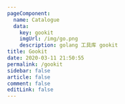 ```yaml
---
pageComponent: 
  name: Catalogue
  data: 
    key: gookit
    imgUrl: /img/go.png
    description: golang 工具库 gookit
title: Gookit
date: 2020-03-11 21:50:55
permalink: /gookit
sidebar: false
article: false
comment: false
editLink: false
---
```

